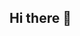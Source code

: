 ## Hi there 👋

<!--
**Amnat-auyana1998/Amnat-auyana1998** is a ✨ _special_ ✨ repository because its `README.md` (https://github.com/ton-blockchain/ton/blob/master/.github%2Fworkflows%2Fton-ccpcheck.yml) appears on your GitHub profile.

Here are some ideas to get you started:

- 🔭 I’m currently working on ...
- 🌱 I’m currently learning ...
- 👯 I’m looking to collaborate on ...
- 🤔 I’m looking for help with ...
- 💬 Ask me about ...
- 📫 How to reach me: ...
- 😄 Pronouns: ...
- ⚡ Fun fact: ...
-->
